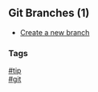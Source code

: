 ## Git Branches (1)

- [Create a new branch](create-branches.md)

### Tags
[#tip](../../tips.md)  
[#git](../git.md)